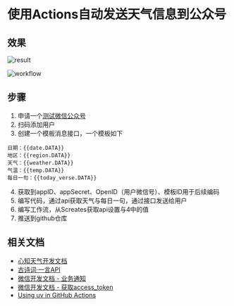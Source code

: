 # 使用Actions自动发送天气信息到公众号

## 效果

![result](https://github.com/ldm0715/weather_report/images/result.jpg)

![workflow](https://github.com/ldm0715/weather_report/images/workflow.jpg)

## 步骤

1. 申请一个[测试微信公众号](https://mp.weixin.qq.com/debug/cgi-bin/sandbox?t=sandbox/login)
2. 扫码添加用户
3. 创建一个模板消息接口，一个模板如下
```
日期：{{date.DATA}} 
地区：{{region.DATA}} 
天气：{{weather.DATA}} 
气温：{{temp.DATA}} 
每日一句：{{today_verse.DATA}}
```
4. 获取到appID、appSecret、OpenID（用户微信号）、模板ID用于后续编码
4. 编写代码，通过api获取天气与每日一句，通过接口发送给用户
5. 编写工作流，从Screates获取api设置与4中的值
6. 推送到github仓库

## 相关文档

- [心知天气开发文档](https://seniverse.yuque.com/hyper_data/datasets/start?)
- [古诗词·一言API](http://gushi.ci/)
- [微信开发文档 - 业务通知](https://mp.weixin.qq.com/debug/cgi-bin/readtmpl?t=tmplmsg/faq_tmpl)
- [微信开发文档 - 获取access_token](https://developers.weixin.qq.com/doc/service/api/base/api_getaccesstoken.html)
- [Using uv in GitHub Actions](https://docs.astral.sh/uv/guides/integration/github/)